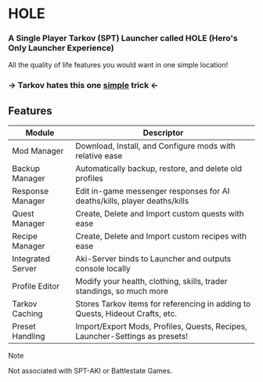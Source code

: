 # HOLE
### A Single Player Tarkov (SPT) Launcher called HOLE (Hero's Only Launcher Experience)
All the quality of life features you would want in one simple location!
### **-> Tarkov hates this one [simple](https://github.com/00Herobrine/SPTL/releases) trick <-**

## Features
| Module | Descriptor |
| ------ | ---------- |
| Mod Manager | Download, Install, and Configure mods with relative ease |
| Backup Manager | Automatically backup, restore, and delete old profiles |
| Response Manager | Edit in-game messenger responses for AI deaths/kills, player deaths/kills |
| Quest Manager | Create, Delete and Import custom quests with ease |
| Recipe Manager | Create, Delete and Import custom recipes with ease |
| Integrated Server | Aki-Server binds to Launcher and outputs console locally |
| Profile Editor | Modify your health, clothing, skills, trader standings, so much more |
| Tarkov Caching | Stores Tarkov items for referencing in adding to Quests, Hideout Crafts, etc. |
| Preset Handling | Import/Export Mods, Profiles, Quests, Recipes, Launcher-Settings as presets! |

> [!NOTE]
> Not associated with SPT-AKI or Battlestate Games.
